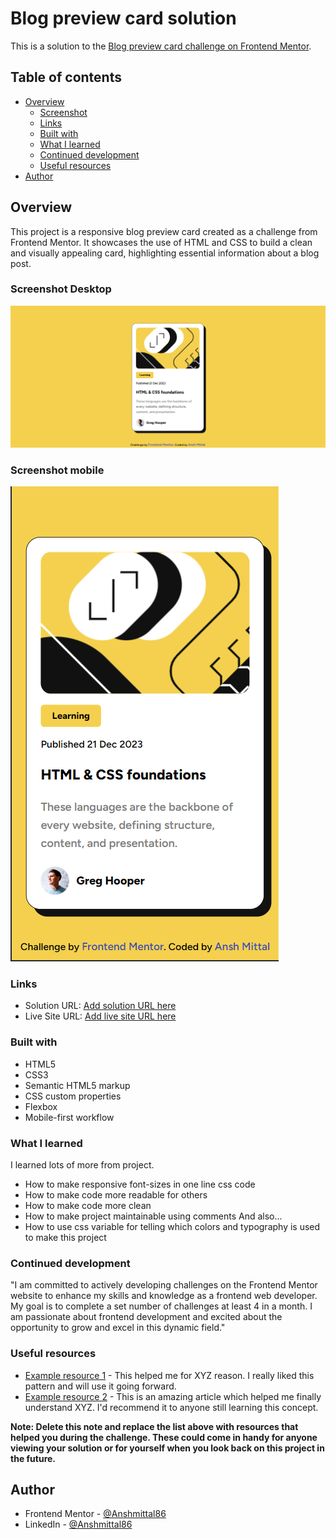 # Blog preview card solution

This is a solution to the [Blog preview card challenge on Frontend Mentor](https://www.frontendmentor.io/challenges/blog-preview-card-ckPaj01IcS). 

## Table of contents

- [Overview](#overview)
  - [Screenshot](#screenshot)
  - [Links](#links)
  - [Built with](#built-with)
  - [What I learned](#what-i-learned)
  - [Continued development](#continued-development)
  - [Useful resources](#useful-resources)
- [Author](#author)


## Overview

This project is a responsive blog preview card created as a challenge from Frontend Mentor. It showcases the use of HTML and CSS to build a clean and visually appealing card, highlighting essential information about a blog post.

### Screenshot Desktop

![](./screenshots/desktop-screenshot.png)

### Screenshot mobile

![](./screenshots/mobile-screenshot.png)

### Links

- Solution URL: [Add solution URL here](https://your-solution-url.com)
- Live Site URL: [Add live site URL here](https://your-live-site-url.com)


### Built with

- HTML5
- CSS3
- Semantic HTML5 markup
- CSS custom properties
- Flexbox
- Mobile-first workflow

### What I learned

I learned lots of more from project.
- How to make responsive font-sizes in one line css code
- How to make code more readable for others
- How to make code more clean
- How to make project maintainable using comments
And also...
- How to use css variable for telling which colors and typography is used to make this project



### Continued development

"I am committed to actively developing challenges on the Frontend Mentor website to enhance my skills and knowledge as a frontend web developer. My goal is to complete a set number of challenges at least 4 in a month. I am passionate about frontend development and excited about the opportunity to grow and excel in this dynamic field."

### Useful resources

- [Example resource 1](https://www.example.com) - This helped me for XYZ reason. I really liked this pattern and will use it going forward.
- [Example resource 2](https://www.example.com) - This is an amazing article which helped me finally understand XYZ. I'd recommend it to anyone still learning this concept.

**Note: Delete this note and replace the list above with resources that helped you during the challenge. These could come in handy for anyone viewing your solution or for yourself when you look back on this project in the future.**

## Author

- Frontend Mentor - [@Anshmittal86](https://www.frontendmentor.io/profile/Anshmittal86)
- LinkedIn - [@Anshmittal86](https://www.linkedin.com/in/anshmittal86)


